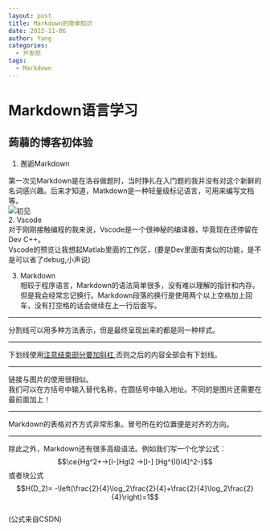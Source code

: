 ```yaml
---
layout: post
title: Markdown的简单知识
date: 2022-11-06
author: Yang
categories:
  - 开发部
tags:
  - Markdown
---   
```

# Markdown语言学习  
## 蒟蒻的博客初体验    
1. 邂逅Markdown  

第一次见Markdown是在洛谷做题时，当时挣扎在入门题的我并没有对这个新鲜的名词感兴趣。后来才知道，Matkdown是一种轻量级标记语言，可用来编写文档等。   
![初见]("C:\Users\86188\Desktop\QQ截图20221106160612.png")    
2. Vscode  
对于刚刚接触编程的我来说，Vscode是一个很神秘的编译器，毕竟现在还停留在Dev C++。   
Vscode的预览让我想起Matlab里面的工作区，(要是Dev里面有类似的功能，是不是可以省了debug,小声说)

3. Markdown   
相较于程序语言，Markdown的语法简单很多，没有难以理解的指针和内存。但是我会经常忘记换行。Markdown段落的换行是使用两个以上空格加上回车，没有打空格的话会继续在上一行后面写。   
***   
分割线可以用多种方法表示，但是最终呈现出来的都是同一种样式。   
***   
下划线使用<u>注意结束部分要加斜杠</u>,否则之后的内容全部会有下划线。   
***   
链接与图片的使用很相似。   
我们可以在方括号中输入替代名称，在圆括号中输入地址。不同的是图片还需要在最前面加上！   
***   
Markdown的表格对齐方式非常形象。冒号所在的位置便是对齐的方向。   
***   
除此之外，Markdown还有很多高级语法。例如我们写一个化学公式：   
$$\ce{Hg^2+->[I-]HgI2 ->[I-] [Hg^{II}I4]^2-}$$ 
或者块公式   
$$H(D_2)= -\left(\frac{2}{4}\log_2\frac{2}{4}+\frac{2}{4}\log_2\frac{2}{4}\right)=1$$   
(公式来自CSDN)   
